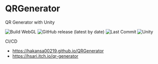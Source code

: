 # QRGenerator
QR Generator with Unity 


![Build WebGL](https://github.com/hakansa00219/QRGenerator/actions/workflows/main.yml/badge.svg) ![GitHub release (latest by date)](https://img.shields.io/github/v/release/hakansa00219/QRGenerator) ![Last Commit](https://img.shields.io/github/last-commit/hakansa00219/QRGenerator) ![Unity](https://img.shields.io/badge/built%20with-Unity-ff69b4)


CI/CD 
-  https://hakansa00219.github.io/QRGenerator
-  https://hsari.itch.io/qr-generator


